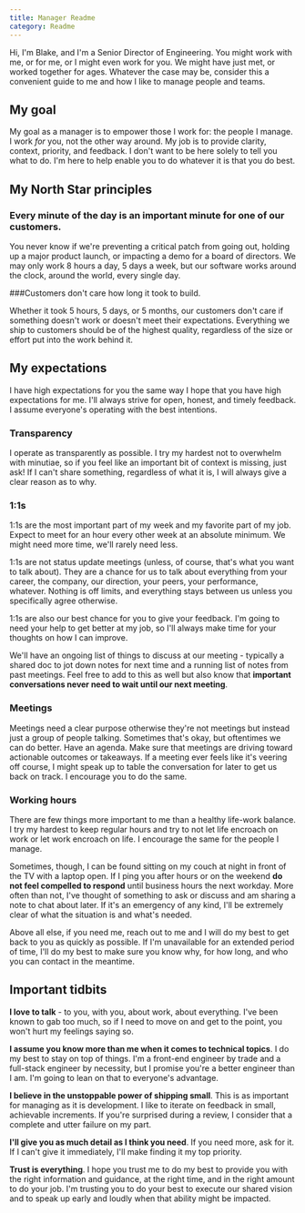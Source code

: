 ```yaml
---
title: Manager Readme
category: Readme
---
```


Hi, I'm Blake, and I'm a Senior Director of Engineering. You might work with me, or for me, or I might even work for you. We might have just met, or worked together for ages. Whatever the case may be, consider this a convenient guide to me and how I like to manage people and teams.

## My goal

My goal as a manager is to empower those I work for: the people I manage. I work _for_ you, not the other way around. My job is to provide clarity, context, priority, and feedback. I don't want to be here solely to tell you what to do. I'm here to help enable you to do whatever it is that you do best.

## My North Star principles

### Every minute of the day is an important minute for one of our customers. 

You never know if we're preventing a critical patch from going out, holding up a major product launch, or impacting a demo for a board of directors. We may only work 8 hours a day, 5 days a week, but our software works around the clock, around the world, every single day.

###Customers don't care how long it took to build. 

Whether it took 5 hours, 5 days, or 5 months, our customers don't care if something doesn't work or doesn't meet their expectations. Everything we ship to customers should be of the highest quality, regardless of the size or effort put into the work behind it.

## My expectations

I have high expectations for you the same way I hope that you have high expectations for me. I'll always strive for open, honest, and timely feedback. I assume everyone's operating with the best intentions.

### Transparency

I operate as transparently as possible. I try my hardest not to overwhelm with minutiae, so if you feel like an important bit of context is missing, just ask! If I can't share something, regardless of what it is, I will always give a clear reason as to why.

### 1:1s

1:1s are the most important part of my week and my favorite part of my job. Expect to meet for an hour every other week at an absolute minimum. We might need more time, we'll rarely need less.

1:1s are not status update meetings (unless, of course, that's what you want to talk about). They are a chance for us to talk about everything from your career, the company, our direction, your peers, your performance, whatever. Nothing is off limits, and everything stays between us unless you specifically agree otherwise.

1:1s are also our best chance for you to give your feedback. I'm going to need your help to get better at my job, so I'll always make time for your thoughts on how I can improve.

We'll have an ongoing list of things to discuss at our meeting - typically a shared doc to jot down notes for next time and a running list of notes from past meetings. Feel free to add to this as well but also know that **important conversations never need to wait until our next meeting**.

### Meetings

Meetings need a clear purpose otherwise they're not meetings but instead just a group of people talking. Sometimes that's okay, but oftentimes we can do better. Have an agenda. Make sure that meetings are driving toward actionable outcomes or takeaways. If a meeting ever feels like it's veering off course, I might speak up to table the conversation for later to get us back on track. I encourage you to do the same.

### Working hours

There are few things more important to me than a healthy life-work balance. I try my hardest to keep regular hours and try to not let life encroach on work or let work encroach on life. I encourage the same for the people I manage.

Sometimes, though, I can be found sitting on my couch at night in front of the TV with a laptop open. If I ping you after hours or on the weekend **do not feel compelled to respond** until business hours the next workday. More often than not, I've thought of something to ask or discuss and am sharing a note to chat about later. If it's an emergency of any kind, I'll be extremely clear of what the situation is and what's needed.

Above all else, if you need me, reach out to me and I will do my best to get back to you as quickly as possible. If I'm unavailable for an extended period of time, I'll do my best to make sure you know why, for how long, and who you can contact in the meantime.

## Important tidbits

**I love to talk** - to you, with you, about work, about everything. I've been known to gab too much, so if I need to move on and get to the point, you won't hurt my feelings saying so.

**I assume you know more than me when it comes to technical topics**. I do my best to stay on top of things. I'm a front-end engineer by trade and a full-stack engineer by necessity, but I promise you're a better engineer than I am. I'm going to lean on that to everyone's advantage.

**I believe in the unstoppable power of shipping small**. This is as important for managing as it is development. I like to iterate on feedback in small, achievable increments. If you're surprised during a review, I consider that a complete and utter failure on my part.

**I'll give you as much detail as I think you need**. If you need more, ask for it. If I can't give it immediately, I'll make finding it my top priority.

**Trust is everything**. I hope you trust me to do my best to provide you with the right information and guidance, at the right time, and in the right amount to do your job. I'm trusting you to do your best to execute our shared vision and to speak up early and loudly when that ability might be impacted.
